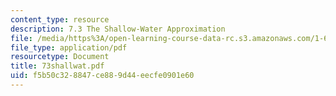 ```yaml
---
content_type: resource
description: 7.3 The Shallow-Water Approximation
file: /media/https%3A/open-learning-course-data-rc.s3.amazonaws.com/1-63-advanced-fluid-dynamics-of-the-environment-fall-2002/f5b50c328847ce889d44eecfe0901e60_73shallwat.pdf
file_type: application/pdf
resourcetype: Document
title: 73shallwat.pdf
uid: f5b50c32-8847-ce88-9d44-eecfe0901e60
---
```

